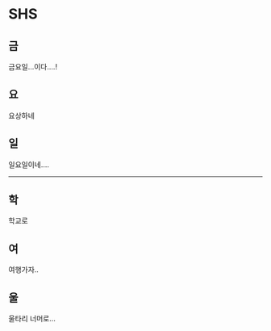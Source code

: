 # SHS

## 금
금요일...이다....!


## 요
요상하네


## 일
일요일이네....

---

## 학
학교로


## 여
여행가자..


## 울
울타리 너머로...